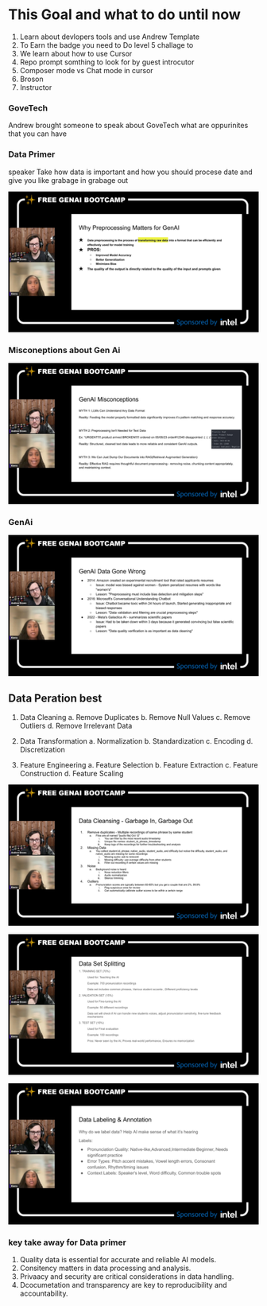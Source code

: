 # This Goal and what to do until now

1. Learn about devlopers tools and use Andrew Template
2. To Earn the badge you need to Do level 5 challage to 
3. We learn about how to use Cursor 
4. Repo prompt somthing to look for by guest introcutor
5. Composer mode vs Chat mode in cursor 
6. Broson
7. Instructor
### GoveTech 

Andrew brought someone to speak about GoveTech what are oppurinites that you can have



### Data Primer 

speaker Take how data is important and how you should procese date and give you like grabage in grabage out 


![](attachments/Pasted%20image%2020250213220907.png)




### Misconeptions about Gen Ai

![](attachments/Pasted%20image%2020250214191251.png)

###  GenAi 


![](attachments/Pasted%20image%2020250214191556.png)




## Data Peration best 

1. Data Cleaning 
  a. Remove Duplicates
  b. Remove Null Values
  c. Remove Outliers
  d. Remove Irrelevant Data

2. Data Transformation
    a. Normalization
    b. Standardization
    c. Encoding
    d. Discretization


3. Feature Engineering
    a. Feature Selection
    b. Feature Extraction
    c. Feature Construction
    d. Feature Scaling










![](attachments/Pasted%20image%2020250214194628.png)







![](attachments/Pasted%20image%2020250214194616.png)




![](attachments/Pasted%20image%2020250214194927.png)


### key take away for Data primer


1. Quality data is essential for accurate and reliable AI models.
2. Consitency matters in data processing and analysis.
3. Privaacy and security are critical considerations in data handling.
4. Dcocumetation and transparency are key to reproducibility and accountability.